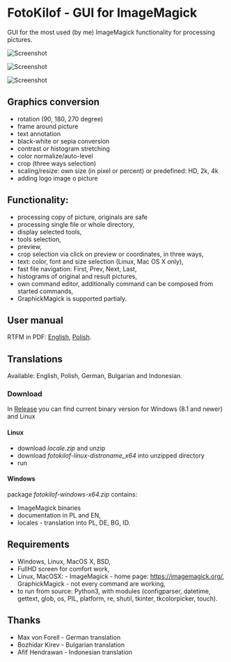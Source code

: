 # FotoKilof - GUI for ImageMagick
GUI for the most used (by me) ImageMagick functionality for processing pictures. 

![Screenshot](https://raw.githubusercontent.com/TeaM-TL/FotoKilof/master/screenshots/fotokilof.png)

![Screenshot](https://raw.githubusercontent.com/TeaM-TL/FotoKilof/master/screenshots/fotokilof1.png)

![Screenshot](https://raw.githubusercontent.com/TeaM-TL/FotoKilof/master/screenshots/fotokilof2.png)

## Graphics conversion
 - rotation (90, 180, 270 degree)
 - frame around picture
 - text annotation
 - black-white or sepia conversion
 - contrast or histogram stretching
 - color normalize/auto-level
 - crop (three ways selection)
 - scaling/resize: own size (in pixel or percent) or predefined: HD, 2k, 4k
 - adding logo image o picture
## Functionality:
 - processing copy of picture, originals are safe
 - processing single file or whole directory,
 - display selected tools,
 - tools selection,
 - preview,
 - crop selection via click on preview or coordinates, in three ways,
 - text: color, font and size selection (Linux, Mac OS X only),
 - fast file navigation: First, Prev, Next, Last,
 - histograms of original and result pictures,
 - own command editor, additionally command can be composed from started commands,
 - GraphickMagick is supported partialy.

## User manual
RTFM in PDF: [English](https://raw.githubusercontent.com/TeaM-TL/FotoKilof/master/doc/en/fotokilof.pdf), [Polish](https://raw.githubusercontent.com/TeaM-TL/FotoKilof/master/doc/pl/fotokilof.pdf).

## Translations
Available: English, Polish, German, Bulgarian and Indonesian.

### Download 
In [Release](https://github.com/TeaM-TL/FotoKilof/releases) you can find current binary version for Windows (8.1 and newer) and Linux

#### Linux
 - download *locale.zip* and unzip
 - download *fotokilof-linux-distroname_x64* into unzipped directory
 - run

#### Windows
package *fotokilof-windows-x64.zip* contains:
 - ImageMagick binaries
 - documentation in PL and EN,
 - locales - translation into PL, DE, BG, ID.

## Requirements
 - Windows, Linux, MacOS X, BSD,
 - FullHD screen for comfort work,
 - Linux, MacOSX:  - ImageMagick - home page: https://imagemagick.org/, GraphickMagick - not every command are working,
 - to run from source: Python3, with modules (configparser, datetime, gettext, glob, os, PIL, platform, re, shutil, tkinter, tkcolorpicker, touch).

## Thanks
 - Max von Forell - German translation
 - Bozhidar Kirev - Bulgarian translation
 - Afif Hendrawan - Indonesian translation
